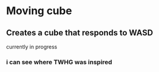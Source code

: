 # Moving cube
## Creates a cube that responds to WASD
currently in progress
### i can see where TWHG was inspired
